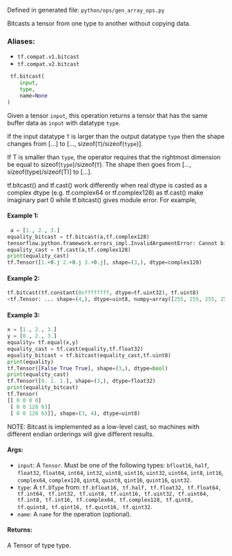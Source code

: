 
Defined in generated file: `python/ops/gen_array_ops.py`

Bitcasts a tensor from one type to another without copying data.
### Aliases:
- `tf.compat.v1.bitcast`
- `tf.compat.v2.bitcast`

```python
 tf.bitcast(
    input,
    type,
    name=None
)
```

Given a tensor `input`, this operation returns a tensor that has the same buffer data as `input` with datatype `type`.

If the input datatype `T` is larger than the output datatype `type` then the shape changes from [...] to [..., sizeof(`T`)/sizeof(`type`)].

If T is smaller than `type`, the operator requires that the rightmost dimension be equal to sizeof(`type`)/sizeof(`T`). The shape then goes from [..., sizeof(type)/sizeof(T)] to [...].

tf.bitcast() and tf.cast() work differently when real dtype is casted as a complex dtype (e.g. tf.complex64 or tf.complex128) as tf.cast() make imaginary part 0 while tf.bitcast() gives module error. For example,
#### Example 1:

```python
 a = [1., 2., 3.]
equality_bitcast = tf.bitcast(a,tf.complex128)
tensorflow.python.framework.errors_impl.InvalidArgumentError: Cannot bitcast from float to complex128: shape [3] [Op:Bitcast]
equality_cast = tf.cast(a,tf.complex128)
print(equality_cast)
tf.Tensor([1.+0.j 2.+0.j 3.+0.j], shape=(3,), dtype=complex128)
```
#### Example 2:

```python
tf.bitcast(tf.constant(0xffffffff, dtype=tf.uint32), tf.uint8)
<tf.Tensor: ... shape=(4,), dtype=uint8, numpy=array([255, 255, 255, 255], dtype=uint8)>
```
#### Example 3:

```python
x = [1., 2., 3.]
y = [0., 2., 3.]
equality= tf.equal(x,y)
equality_cast = tf.cast(equality,tf.float32)
equality_bitcast = tf.bitcast(equality_cast,tf.uint8)
print(equality)
tf.Tensor([False True True], shape=(3,), dtype=bool)
print(equality_cast)
tf.Tensor([0. 1. 1.], shape=(3,), dtype=float32)
print(equality_bitcast)
tf.Tensor(
[[ 0 0 0 0]
 [ 0 0 128 63]
 [ 0 0 128 63]], shape=(3, 4), dtype=uint8)
```

NOTE: Bitcast is implemented as a low-level cast, so machines with different endian orderings will give different results.
#### Args:
- `input`: A `Tensor`. Must be one of the following types: `bfloat16`, `half`, `float32`, `float64`, `int64`, `int32`, `uint8`, `uint16`, `uint32`, `uint64`, `int8`, `int16`, `complex64`, `complex128`, `qint8`, `quint8`, `qint16`, `quint16`, `qint32`.
- `type`: A `tf.DType` from: `tf.bfloat16, tf.half, tf.float32, tf.float64, tf.int64, tf.int32, tf.uint8, tf.uint16, tf.uint32, tf.uint64, tf.int8, tf.int16, tf.complex64, tf.complex128, tf.qint8, tf.quint8, tf.qint16, tf.quint16, tf.qint32`.
- `name`: A `name` for the operation (optional).
#### Returns:

A Tensor of type type.
